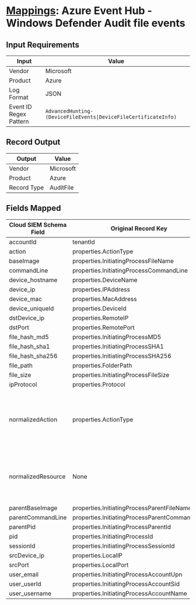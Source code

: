 # [Mappings](README.md): Azure Event Hub - Windows Defender Audit file events

## Input Requirements

|Input|Value|
|-----|-----|
|Vendor|Microsoft|
|Product|Azure|
|Log Format|JSON|
|Event ID Regex Pattern|`AdvancedHunting-(DeviceFileEvents\|DeviceFileCertificateInfo)`|

## Record Output

|Output|Value|
|------|-----|
|Vendor|Microsoft|
|Product|Azure|
|Record Type|AuditFile|

## Fields Mapped

|Cloud SIEM Schema Field|Original Record Key|Notes|
|-----------------------|-------------------|-----|
|accountId|tenantId||
|action|properties.ActionType||
|baseImage|properties.InitiatingProcessFileName||
|commandLine|properties.InitiatingProcessCommandLine||
|device_hostname|properties.DeviceName||
|device_ip|properties.IPAddress||
|device_mac|properties.MacAddress||
|device_uniqueId|properties.DeviceId||
|dstDevice_ip|properties.RemoteIP||
|dstPort|properties.RemotePort||
|file_hash_md5|properties.InitiatingProcessMD5||
|file_hash_sha1|properties.InitiatingProcessSHA1||
|file_hash_sha256|properties.InitiatingProcessSHA256||
|file_path|properties.FolderPath||
|file_size|properties.InitiatingProcessFileSize||
|ipProtocol|properties.Protocol||
|normalizedAction|properties.ActionType|This is a lookup field. More info to come in the catalog later...|
|normalizedResource|None|The static text `file` is populated in this schema field.|
|parentBaseImage|properties.InitiatingProcessParentFileName||
|parentCommandLine|properties.InitiatingProcessParentCommandLine||
|parentPid|properties.InitiatingProcessParentId||
|pid|properties.InitiatingProcessId||
|sessionId|properties.InitiatingProcessSessionId||
|srcDevice_ip|properties.LocalIP||
|srcPort|properties.LocalPort||
|user_email|properties.InitiatingProcessAccountUpn||
|user_userId|properties.InitiatingProcessAccountSid||
|user_username|properties.InitiatingProcessAccountName||

